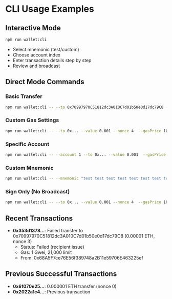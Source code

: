 # CLI Usage Examples

## Interactive Mode
```bash
npm run wallet:cli
```
- Select mnemonic (test/custom)
- Choose account index
- Enter transaction details step by step
- Review and broadcast

## Direct Mode Commands

### Basic Transfer
```bash
npm run wallet:cli -- --to 0x70997970C51812dc3A010C7d01b50e0d17dc79C8 --gasPrice 1000000000 --gasLimit 21000--value 0.001 --nonce 4 --broadcast
```

### Custom Gas Settings
```bash
npm run wallet:cli -- --to 0x... --value 0.001 --nonce 4  --gasPrice 1000000000 --gasLimit 21000 --gas-price 3000000000 --gas-limit 21000 --broadcast
```

### Specific Account
```bash
npm run wallet:cli -- --account 1 --to 0x... --value 0.001  --gasPrice 1000000000 --gasLimit 21000 --nonce 4 --broadcast
```

### Custom Mnemonic
```bash
npm run wallet:cli -- --mnemonic "test test test test test test test test test test test junk" --account 10000001  --gasPrice 1000000000 --gasLimit 21000 --to 0x70997970C51812dc3A010C7d01b50e0d17dc79C8 --value 0.001 --nonce 4 --broadcast
```

### Sign Only (No Broadcast)
```bash
npm run wallet:cli -- --to 0x... --value 0.001 --nonce 4  --gasPrice 1000000000 --gasLimit 21000
```

## Recent Transactions
- **0x353d1378...**: Failed transfer to 0x70997970C51812dc3A010C7d01b50e0d17dc79C8 (0.00001 ETH, nonce 3)
  - Status: Failed (recipient issue)
  - Gas: 1 Gwei, 21,000 limit
  - From: 0x68A5F7ce76E56f389748a2B11e59706E463225ef

## Previous Successful Transactions
- **0x6f070e25...**: 0.000001 ETH transfer (nonce 0)
- **0x2022a1c4...**: Previous transaction


